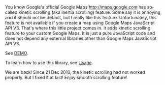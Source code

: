 You know Google's official Google Maps http://maps.google.com has so-called kinetic scrolling (aka inertia scrolling) feature. Some say it is annoying and it should not be default, but I really like this feature.
Unfortunately, this feature is not available if you create a map using Google Maps JavaScript API V3.
That's where this little project comes in. It adds kinetic scrolling feature to your custom Google Maps.
It is just a pure JavaScript code and does not depend any external libraries other than Google Maps JavaScript API V3.

See [DEMO](http://kineticscrolling.googlecode.com/svn/trunk/examples/sample.html).

To learn how to use this library, see [Usage](Usage.md).

We are back!
Since 21 Dec 2010, the kinetic scrolling had not worked properly. But I fixed it at last!
Enjoy smooth scrolling feature!